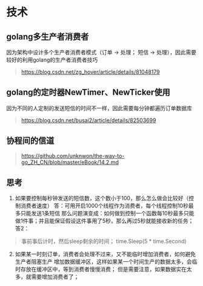 # 技术

## golang多生产者消费者
因为架构中设计多个生产者消费者模式（订单 -> 处理； 短信 -> 处理），因此需要较好的利用golang的生产者消费者技巧
> https://blog.csdn.net/zg_hover/article/details/81048179

## golang的定时器NewTimer、NewTicker使用
因为不同的人定制的发送短信的时间不一样，因此需要每分钟都遍历订单数据库
> https://blog.csdn.net/busai2/article/details/82503699

## 协程间的信道
> https://github.com/unknwon/the-way-to-go_ZH_CN/blob/master/eBook/14.2.md

## 思考
1. 如果要控制每秒钟发送的短信数，这个数小于100，那么怎么做会比较好（控制消费者速度）
答：可用开启1000个线程作为消费者，每个线程控制10秒最多只能发送1条短信
那么问题演变成：如何做到控制一个函数每10秒最多只能做1件事；并且能保证假设这件事用了5秒，那么再过5秒就能接收新的任务；
答2：
>事前事后计时，然后sleep剩余的时间；
time.Sleep(5 * time.Second)
	
2. 如果某一时刻订单，消费者会处理不过来，又不能临时增加消费者，如何避免生产者阻塞生产
增加数据缓冲区，这样如果某一个时间生产的数据太多，会临时存放在缓冲区中，等到消费者慢慢消费；
但是需要注意，如果数据实在太多，就需要增加消费者了；